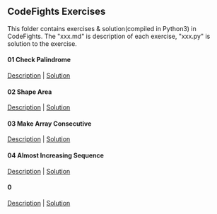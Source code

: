 ## CodeFights Exercises

This folder contains exercises & solution(compiled in Python3) in CodeFights. The "xxx.md" is description of each exercise, "xxx.py" is solution to the exercise. 

#### 01 Check Palindrome

[Description](https://github.com/beatice/CodeFights/blob/master/Exercises/01%20Check%20Palindrome.md) | [Solution](https://github.com/beatice/CodeFights/blob/master/Exercises/01%20Solution.py)

#### 02 Shape Area

[Description](https://github.com/beatice/CodeFights/blob/master/Exercises/02%20Shape%20Area.md) | [Solution](https://github.com/beatice/CodeFights/blob/master/Exercises/02%20Solution.py)

#### 03 Make Array Consecutive

[Description](https://github.com/beatice/CodeFights/blob/master/Exercises/03%20Make%20Array%20Consecutive.md) | [Solution](https://github.com/beatice/CodeFights/blob/master/Exercises/03%20Solution.py)

#### 04 Almost Increasing Sequence

[Description](https://github.com/beatice/CodeFights/blob/master/Exercises/04%20Almost%20Increasing%20Sequence.md) | [Solution]()

#### 0

[Description]() | [Solution]()

